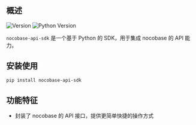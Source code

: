 ## 概述
![Version](https://img.shields.io/badge/Version-v1.0.4-green)
![Python Version](https://img.shields.io/badge/Python-%E2%89%A53.9-blue)

`nocobase-api-sdk` 是一个基于 Python 的 SDK，用于集成 nocobase 的 API 能力。

## 安装使用
```bash
pip install nocobase-api-sdk
```

## 功能特征
- 封装了 nocobase 的 API 接口，提供更简单快捷的操作方式